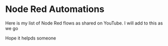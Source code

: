 # Node Red Automations

Here is my list of Node Red flows as shared on YouTube. I will add to this as we go

Hope it helpds someone 
